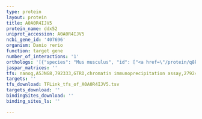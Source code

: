 ```yaml
---
type: protein
layout: protein
title: A0A0R4IJV5
protein_name: ddx52
uniprot_accession: A0A0R4IJV5
ncbi_gene_id: '407696'
organism: Danio rerio
function: target gene
number_of_interactions: '1'
orthologs: '[{"species": "Mus musculus", "id": ["<a href=\"/protein/q8k301\">Q8K301</a>"]}, {"species": "Rattus norvegicus", "id": ["<a href=\"/protein/q99pt0\">Q99PT0</a>"]}, {"species": "Drosophila melanogaster", "id": ["<a href=\"/protein/q9vvk8\">Q9VVK8</a>"]}, {"species": "Caenorhabditis elegans", "id": ["Q21736"]}, {"species": "Saccharomyces cerevisiae", "id": ["<a href=\"/protein/p45818\">P45818</a>"]}]'
jaspar_matrices: ''
tfs: nanog,A5JNG8,792333,GTRD,chromatin immunoprecipitation assay,27924024%5Buid%5D,No
targets: ''
tfs_download: TFLink_tfs_of_A0A0R4IJV5.tsv
targets_download: ''
bindingSites_download: ''
binding_sites_ls: ''

---
```

